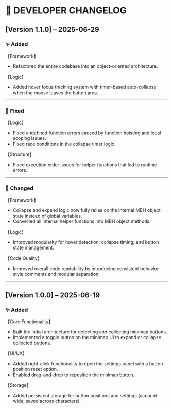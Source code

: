 # 📜 DEVELOPER CHANGELOG

## [Version 1.1.0] – 2025-06-29

### ✨ Added
【Framework】
- Refactored the entire codebase into an object-oriented architecture.

【Logic】
- Added hover focus tracking system with timer-based auto-collapse when the mouse leaves the button area.

---

### 🐞 Fixed
【Logic】
- Fixed undefined function errors caused by function hoisting and local scoping issues.
- Fixed race conditions in the collapse timer logic.

【Structure】
- Fixed execution order issues for helper functions that led to runtime errors.

---

### 🔧 Changed
【Framework】
- Collapse and expand logic now fully relies on the internal MBH object state instead of global variables.
- Converted all internal helper functions into MBH object methods.

【Logic】
- Improved modularity for hover detection, collapse timing, and button state management.

【Code Quality】
- Improved overall code readability by introducing consistent behavior-style comments and modular separation.

---

## [Version 1.0.0] – 2025-06-19

### ✨ Added
【Core Functionality】
- Built the initial architecture for detecting and collecting minimap buttons.
- Implemented a toggle button on the minimap UI to expand or collapse collected buttons.

【UI/UX】
- Added right-click functionality to open the settings panel with a button position reset option.
- Enabled drag-and-drop to reposition the minimap button.

【Storage】
- Added persistent storage for button positions and settings (account-wide, saved across characters).
